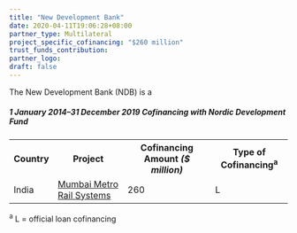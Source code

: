 ```yaml
---
title: "New Development Bank"
date: 2020-04-11T19:06:28+08:00
partner_type: Multilateral
project_specific_cofinancing: "$260 million"
trust_funds_contribution:
partner_logo:
draft: false
---
```


The New Development Bank (NDB) is a 

##### _1 January 2014–31 December 2019_ Cofinancing with Nordic Development Fund

<table class="table table-striped table-bordered">
<tr>
<th>Country</th>
<th>Project</th>
<th>Cofinancing Amount <em>($ million)</em></th>
<th>Type of Cofinancing<sup>a</sup></th>
</tr>

<tr>
<td>India</td>
<td><a href="https://www.adb.org/projects/49469-007/main" target="_blank">Mumbai Metro Rail Systems</a></td>
<td>260 </td>
<td>L</td>
</tr>

</table>


<p class="dr-footnote"><sup>a</sup> L = official loan cofinancing </p>